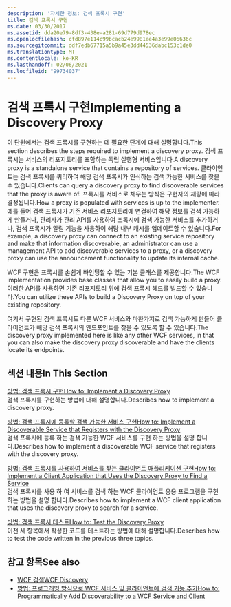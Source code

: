 ```yaml
---
description: '자세한 정보: 검색 프록시 구현'
title: 검색 프록시 구현
ms.date: 03/30/2017
ms.assetid: dda20e79-8df3-438e-a281-69d779d978ec
ms.openlocfilehash: cfd897e114c99bcacb24e9981ee4a3e99e06636c
ms.sourcegitcommit: ddf7edb67715a5b9a45e3dd44536dabc153c1de0
ms.translationtype: MT
ms.contentlocale: ko-KR
ms.lasthandoff: 02/06/2021
ms.locfileid: "99734037"
---
```

# <a name="implementing-a-discovery-proxy"></a><span data-ttu-id="033ce-103">검색 프록시 구현</span><span class="sxs-lookup"><span data-stu-id="033ce-103">Implementing a Discovery Proxy</span></span>

<span data-ttu-id="033ce-104">이 단원에서는 검색 프록시를 구현하는 데 필요한 단계에 대해 설명합니다.</span><span class="sxs-lookup"><span data-stu-id="033ce-104">This section describes the steps required to implement a discovery proxy.</span></span> <span data-ttu-id="033ce-105">검색 프록시는 서비스의 리포지토리를 포함하는 독립 실행형 서비스입니다.</span><span class="sxs-lookup"><span data-stu-id="033ce-105">A discovery proxy is a standalone service that contains a repository of services.</span></span> <span data-ttu-id="033ce-106">클라이언트는 검색 프록시를 쿼리하여 해당 검색 프록시가 인식하는 검색 가능한 서비스를 찾을 수 있습니다.</span><span class="sxs-lookup"><span data-stu-id="033ce-106">Clients can query a discovery proxy to find discoverable services that the proxy is aware of.</span></span> <span data-ttu-id="033ce-107">프록시를 서비스로 채우는 방식은 구현자의 재량에 따라 결정됩니다.</span><span class="sxs-lookup"><span data-stu-id="033ce-107">How a proxy is populated with services is up to the implementer.</span></span> <span data-ttu-id="033ce-108">예를 들어 검색 프록시가 기존 서비스 리포지토리에 연결하여 해당 정보를 검색 가능하게 만들거나, 관리자가 관리 API를 사용하여 프록시에 검색 가능한 서비스를 추가하거나, 검색 프록시가 알림 기능을 사용하여 해당 내부 캐시를 업데이트할 수 있습니다.</span><span class="sxs-lookup"><span data-stu-id="033ce-108">For example, a discovery proxy can connect to an existing service repository and make that information discoverable, an administrator can use a management API to add discoverable services to a proxy, or a discovery proxy can use the announcement functionality to update its internal cache.</span></span>  
  
 <span data-ttu-id="033ce-109">WCF 구현은 프록시를 손쉽게 바인딩할 수 있는 기본 클래스를 제공합니다.</span><span class="sxs-lookup"><span data-stu-id="033ce-109">The WCF implementation provides base classes that allow you to easily build a proxy.</span></span> <span data-ttu-id="033ce-110">이러한 API를 사용하면 기존 리포지토리 위에 검색 프록시 헤드를 빌드할 수 있습니다.</span><span class="sxs-lookup"><span data-stu-id="033ce-110">You can utilize these APIs to build a Discovery Proxy on top of your existing repository.</span></span>  
  
 <span data-ttu-id="033ce-111">여기서 구현된 검색 프록시도 다른 WCF 서비스와 마찬가지로 검색 가능하게 만들어 클라이언트가 해당 검색 프록시의 엔드포인트를 찾을 수 있도록 할 수 있습니다.</span><span class="sxs-lookup"><span data-stu-id="033ce-111">The discovery proxy implemented here is like any other WCF services, in that you can also make the discovery proxy discoverable and have the clients locate its endpoints.</span></span>  
  
## <a name="in-this-section"></a><span data-ttu-id="033ce-112">섹션 내용</span><span class="sxs-lookup"><span data-stu-id="033ce-112">In This Section</span></span>  

 [<span data-ttu-id="033ce-113">방법: 검색 프록시 구현</span><span class="sxs-lookup"><span data-stu-id="033ce-113">How to: Implement a Discovery Proxy</span></span>](how-to-implement-a-discovery-proxy.md)  
 <span data-ttu-id="033ce-114">검색 프록시를 구현하는 방법에 대해 설명합니다.</span><span class="sxs-lookup"><span data-stu-id="033ce-114">Describes how to implement a discovery proxy.</span></span>  
  
 [<span data-ttu-id="033ce-115">방법: 검색 프록시에 등록할 검색 가능한 서비스 구현</span><span class="sxs-lookup"><span data-stu-id="033ce-115">How to: Implement a Discoverable Service that Registers with the Discovery Proxy</span></span>](discoverable-service-that-registers-with-the-discovery-proxy.md)  
 <span data-ttu-id="033ce-116">검색 프록시에 등록 하는 검색 가능한 WCF 서비스를 구현 하는 방법을 설명 합니다.</span><span class="sxs-lookup"><span data-stu-id="033ce-116">Describes how to implement a discoverable WCF service that registers with the discovery proxy.</span></span>  
  
 [<span data-ttu-id="033ce-117">방법: 검색 프록시를 사용하여 서비스를 찾는 클라이언트 애플리케이션 구현</span><span class="sxs-lookup"><span data-stu-id="033ce-117">How to: Implement a Client Application that Uses the Discovery Proxy to Find a Service</span></span>](client-app-discovery-proxy-to-find-a-service.md)  
 <span data-ttu-id="033ce-118">검색 프록시를 사용 하 여 서비스를 검색 하는 WCF 클라이언트 응용 프로그램을 구현 하는 방법을 설명 합니다.</span><span class="sxs-lookup"><span data-stu-id="033ce-118">Describes how to implement a WCF client application that uses the discovery proxy to search for a service.</span></span>  
  
 [<span data-ttu-id="033ce-119">방법: 검색 프록시 테스트</span><span class="sxs-lookup"><span data-stu-id="033ce-119">How to: Test the Discovery Proxy</span></span>](how-to-test-the-discovery-proxy.md)  
 <span data-ttu-id="033ce-120">이전 세 항목에서 작성한 코드를 테스트하는 방법에 대해 설명합니다.</span><span class="sxs-lookup"><span data-stu-id="033ce-120">Describes how to test the code written in the previous three topics.</span></span>  
  
## <a name="see-also"></a><span data-ttu-id="033ce-121">참고 항목</span><span class="sxs-lookup"><span data-stu-id="033ce-121">See also</span></span>

- [<span data-ttu-id="033ce-122">WCF 검색</span><span class="sxs-lookup"><span data-stu-id="033ce-122">WCF Discovery</span></span>](wcf-discovery.md)
- [<span data-ttu-id="033ce-123">방법: 프로그래밍 방식으로 WCF 서비스 및 클라이언트에 검색 기능 추가</span><span class="sxs-lookup"><span data-stu-id="033ce-123">How to: Programmatically Add Discoverability to a WCF Service and Client</span></span>](how-to-programmatically-add-discoverability-to-a-wcf-service-and-client.md)
